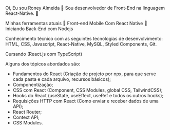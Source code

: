 Oi, Eu sou Roney Almeida 👋 
Sou desenvolvedor de Front-End na linguagem React-Native. 🚀

Minhas ferramentas atuais
📲 Front-end Mobile Com React Native
📡 Iniciando Back-End com Nodejs

Conhecimento técnico com as seguintes tecnologias de desenvolvimento: HTML, CSS, Javascript, React-Native, MySQL, Styled Components, Git.


Cursando (React.js com TypeScript)

Alguns dos tópicos abordados são:
- Fundamentos do React (Criação de projeto por npx, para que serve cada pasta e cada
arquivo, recursos básicos);
- Componentização;
- CSS com React (Component, CSS Modules, global CSS, TailwindCSS);
- Hooks do React (useState, useEffect, useRef e todos os outros hooks);
- Requisições HTTP com React (Como enviar e receber dados de uma API);
- React Router;
- Context API;
- CSS Modules.
